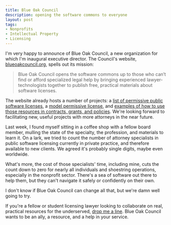```yaml
---
title: Blue Oak Council
description: opening the software commons to everyone
layout: post
tags:
- Nonprofits
- Intellectual Property
- Licensing
---
```


I'm very happy to announce of Blue Oak Council, a new organization for which I'm inaugural executive director.  The Council's website, [blueoakcouncil.org](https://blueoakcouncil.org), spells out its mission:

> Blue Oak Council opens the software commons up to those who can’t find or afford specialized legal help by bringing experienced lawyer-technologists together to publish free, practical materials about software licenses.

The website already hosts a number of projects: a [list of permissive public software licenses](https://blueoakcouncil.org/list), a [model permissive license](https://blueoakcouncil.org/license/1.0.0), and [examples of how to use those resources in contracts, grants, and policies](https://blueoakcouncil.org/examples).  We're looking forward to facilitating new, useful projects with more attorneys in the near future.

Last week, I found myself sitting in a coffee shop with a fellow board member, mulling the state of the specialty, the profession, and materials to learn it.  On a lark, we tried to count the number of attorney specialists in public software licensing currently in private practice, and therefore available to new clients.  We agreed it's probably single digits, maybe even worldwide.

What's more, the cost of those specialists' time, including mine, cuts the count down to zero for nearly all individuals and shoestring operations, especially in the nonprofit sector.  There's a sea of software out there to help them, but they can't navigate it safely or confidently on their own.

I don't know if Blue Oak Council can change all that, but we're damn well going to try.

If you're a fellow or student licensing lawyer looking to collaborate on real, practical resources for the underserved, [drop me a line](mailto:kyle@kemitchell.com).  Blue Oak Council wants to be an ally, a resource, and a help in your service.
